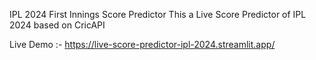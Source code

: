 IPL 2024 First Innings Score Predictor
This a Live Score Predictor of IPL 2024 based on CricAPI

Live Demo :-
https://live-score-predictor-ipl-2024.streamlit.app/
